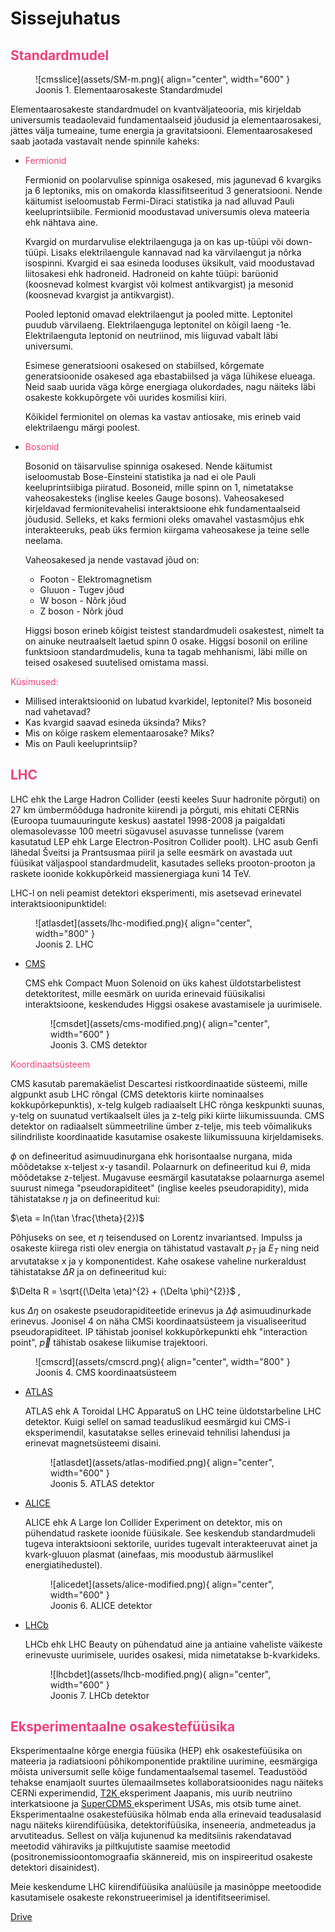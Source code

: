 # Sissejuhatus

## <span style="color:#ec417a">Standardmudel</span>

<figure markdown>
  ![cmsslice](assets/SM-m.png){ align="center", width="600" }
  <figcaption>Joonis 1. Elementaarosakeste Standardmudel </figcaption> 
 </figure>

Elementaarosakeste standardmudel on kvantväljateooria, mis kirjeldab universumis teadaolevaid fundamentaalseid jõudusid ja elementaarosakesi, jättes välja tumeaine, tume energia ja gravitatsiooni. Elementaarosakesed saab jaotada vastavalt nende spinnile kaheks:

* <span style="color:#ec417a">Fermionid</span>

    Fermionid on poolarvulise spinniga osakesed, mis jagunevad 6 kvargiks ja 6 leptoniks, mis on omakorda klassifitseeritud 3 generatsiooni. Nende käitumist iseloomustab Fermi-Diraci statistika ja nad alluvad Pauli keeluprintsiibile. Fermionid moodustavad universumis oleva mateeria ehk nähtava aine. 

    Kvargid on murdarvulise elektrilaenguga ja on kas up-tüüpi või down-tüüpi. Lisaks elektrilaengule kannavad nad ka värvilaengut ja nõrka isospinni. Kvargid ei saa esineda looduses üksikult, vaid moodustavad liitosakesi ehk hadroneid. Hadroneid on kahte tüüpi: barüonid (koosnevad kolmest kvargist või kolmest antikvargist) ja mesonid (koosnevad kvargist ja antikvargist).
    
    Pooled leptonid omavad elektrilaengut ja pooled mitte. Leptonitel puudub värvilaeng. Elektrilaenguga leptonitel on kõigil laeng -1e. Elektrilaenguta leptonid on neutriinod, mis liiguvad vabalt läbi universumi.

    Esimese generatsiooni osakesed on stabiilsed, kõrgemate generatsioonide osakesed aga ebastabiilsed ja väga lühikese elueaga. Neid saab uurida väga kõrge energiaga olukordades, nagu näiteks läbi osakeste kokkupõrgete või uurides kosmilisi kiiri.

    Kõikidel fermionitel on olemas ka vastav antiosake, mis erineb vaid elektrilaengu märgi poolest.

* <span style="color:#ec417a">Bosonid</span>

    Bosonid on täisarvulise spinniga osakesed. Nende käitumist iseloomustab Bose-Einsteini statistika ja nad ei ole Pauli keeluprintsiibiga piiratud. Bosoneid, mille spinn on 1, nimetatakse vaheosakesteks (inglise keeles Gauge bosons). Vaheosakesed kirjeldavad fermionitevahelisi interaktsioone ehk fundamentaalseid jõudusid. Selleks, et kaks fermioni oleks omavahel vastasmõjus ehk interakteeruks, peab üks fermion kiirgama vaheosakese ja teine selle neelama.
    
    Vaheosakesed ja nende vastavad jõud on:

    * Footon - Elektromagnetism
    * Gluuon - Tugev jõud
    * W boson - Nõrk jõud
    * Z boson - Nõrk jõud

    Higgsi boson erineb kõigist teistest standardmudeli osakestest, nimelt ta on ainuke neutraalselt laetud spinn 0 osake. Higgsi bosonil on eriline funktsioon standardmudelis, kuna ta tagab mehhanismi, läbi mille on teised osakesed suutelised omistama massi.

<span style="color:#ec417a">Küsimused:</span> 

* Millised interaktsioonid on lubatud kvarkidel, leptonitel? Mis bosoneid nad vahetavad?
* Kas kvargid saavad esineda üksinda? Miks?
* Mis on kõige raskem elementaarosake? Miks?
* Mis on Pauli keeluprintsiip?

<!-- ## <span style="color:#ec417a">Osakestekiirendid</span>
Osakestekiirendid on masinad, millega toodetakse energeetilisi osakeste kiiri. Lisaks osakestefüüsikale, leiavad nad kasutust mitmetes teistes valdkondades, nagu näiteks tuumafüüsikas, isotoopide tootmises, meditsiinis jne. Kiirendid on kui suured mikroskoobid, mis võimaldavad uurida subatomaarset maailma.

Millist tüüpi kiirendid eksisteerivad?
Kuidas töötavad osakestekiirendid?

## <span style="color:#ec417a">Detektorid</span>
Kuidas avastada osakesi?

Mida saame mõõta?
interaktsioonid, lagunemised tuleks enne seletada.

otsene mõõtmine, arvutamine

Füüsikalised protsessid, mille abil mõõdetakse:
    ioniseerimine
    ergastamine
    trajektoori muutus

 -->


## <span style="color:#ec417a">LHC</span>
LHC ehk the Large Hadron Collider (eesti keeles Suur hadronite põrguti) on 27 km ümbermõõduga hadronite kiirendi ja põrguti, mis ehitati CERNis (Euroopa tuumauuringute keskus) aastatel 1998-2008 ja paigaldati olemasolevasse 100 meetri sügavusel asuvasse tunnelisse (varem kasutatud LEP ehk Large Electron-Positron Collider poolt). LHC asub Genfi lähedal Šveitsi ja Prantsusmaa piiril ja selle eesmärk on avastada uut füüsikat väljaspool standardmudelit, kasutades selleks prooton-prooton ja raskete ioonide kokkupõrkeid massienergiaga kuni 14 TeV.

LHC-l on neli peamist detektori eksperimenti, mis asetsevad erinevatel interaktsioonipunktidel:

<figure markdown>
  ![atlasdet](assets/lhc-modified.png){ align="center", width="800" }
  <figcaption>Joonis 2. LHC </figcaption> 
 </figure>

* <a href="https://www.home.cern/science/experiments/cms" target="_blank" rel="noopener">CMS</a>

    CMS ehk Compact Muon Solenoid on üks kahest üldotstarbelistest detektoritest, mille eesmärk on uurida erinevaid füüsikalisi interaktsioone, keskendudes Higgsi osakese avastamisele ja uurimisele. 

    <figure markdown>
  ![cmsdet](assets/cms-modified.png){ align="center", width="600" }
  <figcaption>Joonis 3. CMS detektor </figcaption> 
 </figure>

<span style="color:#ec417a">Koordinaatsüsteem</span> <br>

CMS kasutab paremakäelist Descartesi ristkoordinaatide süsteemi, mille algpunkt asub LHC rõngal (CMS detektoris kiirte nominaalses kokkupõrkepunktis), x-telg kulgeb radiaalselt LHC rõnga keskpunkti suunas, y-telg on suunatud vertikaalselt üles ja z-telg piki kiirte liikumissuunda. CMS detektor on radiaalselt sümmeetriline ümber z-telje, mis teeb võimalikuks silindriliste koordinaatide kasutamise osakeste liikumissuuna kirjeldamiseks. 

$\phi$ on defineeritud asimuudinurgana ehk horisontaalse nurgana, mida mõõdetakse x-teljest x-y tasandil. Polaarnurk on defineeritud kui $\theta$, mida mõõdetakse z-teljest. Mugavuse eesmärgil kasutatakse polaarnurga asemel suurust nimega "pseudorapiditeet" (inglise keeles pseudorapidity), mida tähistatakse $\eta$ ja on defineeritud kui:

$\eta = ln(\tan \frac{\theta}{2})$

Põhjuseks on see, et $\eta$ teisendused on Lorentz invariantsed. Impulss ja osakeste kiirega risti olev energia on tähistatud vastavalt $p_{T}$ ja $E_{T}$ ning neid arvutatakse x ja y komponentidest. Kahe osakese vaheline nurkeraldust tähistatakse $\Delta R$ ja on defineeritud kui:

$\Delta R = \sqrt{(\Delta \eta)^{2} + (\Delta \phi)^{2}}$ , 

kus $\Delta \eta$ on osakeste pseudorapiditeetide erinevus ja $\Delta \phi$ asimuudinurkade erinevus. Joonisel 4 on näha CMSi koordinaatsüsteem ja visualiseeritud pseudorapiditeet. IP tähistab joonisel kokkupõrkepunkti ehk "interaction point", $\vec{p}$ tähistab osakese liikumise trajektoori.

<figure markdown>
  ![cmscrd](assets/cmscrd.png){ align="center", width="800" }
  <figcaption>Joonis 4. CMS koordinaatsüsteem </figcaption> 
 </figure>

* <a href="https://www.home.cern/science/experiments/atlas" target="_blank" rel="noopener">ATLAS </a>

    ATLAS ehk A Toroidal LHC ApparatuS on LHC teine üldotstarbeline LHC detektor. Kuigi sellel on samad teaduslikud eesmärgid kui CMS-i eksperimendil, kasutatakse selles erinevaid tehnilisi lahendusi ja erinevat magnetsüsteemi disaini.
    
    <figure markdown>
  ![atlasdet](assets/atlas-modified.png){ align="center", width="600" }
  <figcaption>Joonis 5. ATLAS detektor </figcaption> 
 </figure>

* <a href="https://www.home.cern/science/experiments/alice" target="_blank" rel="noopener">ALICE</a>

    ALICE ehk A Large Ion Collider Experiment on detektor, mis on pühendatud raskete ioonide füüsikale. See keskendub standardmudeli tugeva interaktsiooni sektorile, uurides tugevalt interakteeruvat ainet ja kvark-gluuon plasmat (ainefaas, mis moodustub äärmuslikel energiatihedustel).
    
    <figure markdown>
  ![alicedet](assets/alice-modified.png){ align="center", width="600" }
  <figcaption>Joonis 6. ALICE detektor </figcaption> 
 </figure>

* <a href="https://www.home.cern/science/experiments/lhcb" target="_blank" rel="noopener">LHCb</a>

    LHCb ehk LHC Beauty on pühendatud aine ja antiaine vaheliste väikeste erinevuste uurimisele, uurides osakesi, mida nimetatakse b-kvarkideks.
    
    <figure markdown>
  ![lhcbdet](assets/lhcb-modified.png){ align="center", width="600" }
  <figcaption>Joonis 7. LHCb detektor </figcaption> 
 </figure>

## <span style="color:#ec417a">Eksperimentaalne osakestefüüsika</span>
Eksperimentaalne kõrge energia füüsika (HEP) ehk osakestefüüsika on mateeria ja radiatsiooni põhikomponentide praktiline uurimine, eesmärgiga mõista universumit selle kõige fundamentaalsemal tasemel. Teadustööd tehakse enamjaolt suurtes ülemaailmsetes kollaboratsioonides nagu näiteks CERNi experimendid, <a href="https://t2k-experiment.org/" target="_blank" rel="noopener">T2K </a> eksperiment Jaapanis, mis uurib neutriino interkatsioone ja <a href="https://supercdms.slac.stanford.edu/" target="_blank" rel="noopener">SuperCDMS </a> eksperiment USAs, mis otsib tume ainet. Eksperimentaalne osakestefüüsika hõlmab enda alla erinevaid teadusalasid nagu näiteks kiirendifüüsika, detektorifüüsika, inseneeria, andmeteadus ja arvutiteadus. Sellest on välja kujunenud ka meditsiinis rakendatavad meetodid vähiraviks ja piltkujutiste saamise meetodid (positronemissioontomograafia skännereid, mis on inspireeritud osakeste detektori disainidest).

Meie keskendume LHC kiirendifüüsika analüüsile ja masinõppe meetoodide kasutamisele osakeste rekonstrueerimisel ja identifitseerimisel. 



<a href="https://drive.google.com/drive/folders/1hWVpdC_pgHMa0zssnDygDtpWye1_wlbg?usp=sharing" target="_blank" rel="noopener">Drive</a>
